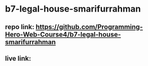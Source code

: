 # b7-legal-house-smarifurrahman
## repo link: https://github.com/Programming-Hero-Web-Course4/b7-legal-house-smarifurrahman
## live link: 